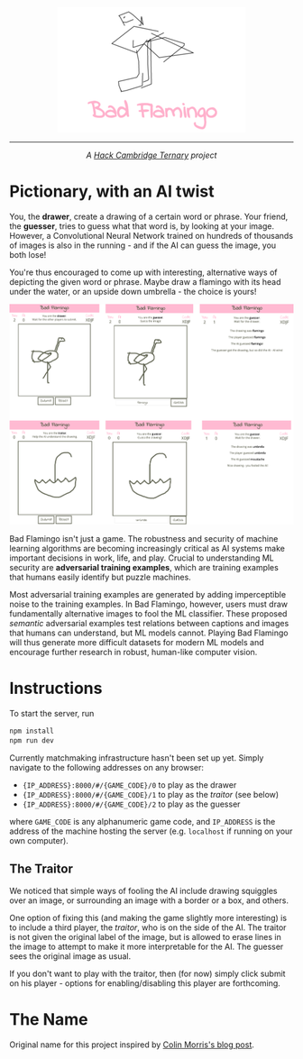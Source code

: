 <p align="center">
  <img src="./img/logo.png"/>
</p>

---

<p align="center">
  <em>A <a href="https://hackcambridge.com/">Hack Cambridge Ternary</a> project</em>
</p>

# Pictionary, with an AI twist

You, the **drawer**, create a drawing of a certain word or phrase. Your friend,
the **guesser**, tries to guess what that word is, by looking at your
image. However, a Convolutional Neural Network trained on hundreds of
thousands of images is also in the running - and if the AI can guess the
image, you both lose!

You're thus encouraged to come up with interesting, alternative ways of
depicting the given word or phrase. Maybe draw a flamingo with its head under
the water, or an upside down umbrella - the choice is yours!

![demos](./img/demos.png)

Bad Flamingo isn't just a game. The robustness and security of machine learning
algorithms are becoming increasingly critical as AI systems make important
decisions in work, life, and play. Crucial to understanding ML security are
**adversarial training examples**, which are training examples that humans
easily identify but puzzle machines.

Most adversarial training examples are generated by adding imperceptible noise
to the training examples. In Bad Flamingo, however, users must draw
fundamentally alternative images to fool the ML classifier. These proposed
*semantic* adversarial examples test relations between captions and images that
humans can understand, but ML models cannot. Playing Bad Flamingo will thus
generate more difficult datasets for modern ML models and encourage further
research in robust, human-like computer vision.

# Instructions

To start the server, run

```bash
npm install
npm run dev
```

Currently matchmaking infrastructure hasn't been set up yet. Simply navigate to
the following addresses on any browser:

- `{IP_ADDRESS}:8000/#/{GAME_CODE}/0` to play as the drawer
- `{IP_ADDRESS}:8000/#/{GAME_CODE}/1` to play as the *traitor* (see below)
- `{IP_ADDRESS}:8000/#/{GAME_CODE}/2` to play as the guesser

where `GAME_CODE` is any alphanumeric game code, and `IP_ADDRESS` is the
address of the machine hosting the server (e.g. `localhost` if running on your
own computer).

## The Traitor

We noticed that simple ways of fooling the AI include drawing squiggles over an
image, or surrounding an image with a border or a box, and others.

One option of fixing this (and making the game slightly more interesting) is to
include a third player, the *traitor*, who is on the side of the AI. The
traitor is not given the original label of the image, but is allowed to erase
lines in the image to attempt to make it more interpretable for the AI. The
guesser sees the original image as usual.

If you don't want to play with the traitor, then (for now) simply click submit
on his player - options for enabling/disabling this player are forthcoming.

# The Name

Original name for this project inspired by [Colin Morris's blog post](http://colinmorris.github.io/blog/bad_flamingos).
